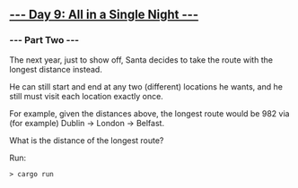 ## [--- Day 9: All in a Single Night ---](https://adventofcode.com/2015/day/9)

### --- Part Two ---
The next year, just to show off, Santa decides to take the route with the longest distance instead.

He can still start and end at any two (different) locations he wants, and he still must visit each location exactly once.

For example, given the distances above, the longest route would be 982 via (for example) Dublin -> London -> Belfast.

What is the distance of the longest route?

Run:
```shell
> cargo run 
```